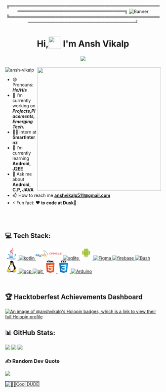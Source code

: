 <p align="center">
╔════════════════════════════════════════════════════════════════════════════════════╗
 <img src="https://user-images.githubusercontent.com/92860846/192116488-2ece1a36-465f-4c27-a71d-4e72f553000b.gif" align="center" alt= "Banner" width=1000px>
╚════════════════════════════════════════════════════════════════════════════════════╝
</p>
<h1 align="center">Hi,<img src="https://raw.githubusercontent.com/nixin72/nixin72/master/wave.gif"  height="40" width="40" valign="bottom"> I'm Ansh Vikalp</h1>
<h3 align="center"> <img src= "https://readme-typing-svg.herokuapp.com?font=Noto+Sans+Mono&size=27&pause=1000&color=5AB2FF&center=true&vCenter=true&width=800&lines=A+passionate+</Android+developer>+from+India.;Creative%20UI%2FUX%20Designer.;Always+learning+new+things.;Addicted+to+🎶."> </h3> 
<!-- <h2>💫 About Me:</h2> --> 
<!-- https://github.com/user-attachments/assets/1a9ead63-45d7-4a57-9105-094646224a9a -->
<!-- GIF_NEW without background -->
<img src="https://github.com/user-attachments/assets/a34ee4c8-b881-43d7-8c9a-c5991b636e84" align="right" width="400" height="400">
<!--GIF_NEW with blue background <img src="https://github.com/user-attachments/assets/81fe66d9-c83b-4d7f-9db4-a9ee76c59f3a" align="right" width="300" height="300"> -->
<!--GIF_OLD Hacker <img src="https://user-images.githubusercontent.com/92860846/192116238-f0a2f976-265f-460f-ad0a-83ef612ca989.gif" align="right" valign ="top" width = "370" height="370" alt= "Coding"> -->
<p align="left"> <img src="https://komarev.com/ghpvc/?username=ansh-vikalp&label=Profile%20views&color=0e75b6&style=flat" alt="ansh-vikalp"/> </p>

- 😄 Pronouns: ***He/His***
- 🔭 I’m currently working on ***Projects,Placements,Emerging Tech.***
- 👨‍🎓 Intern at __SmartInternz__
- 🌱 I’m currently learning **Android, J2EE**
- 💬 Ask me about **Android, C.P, JAVA**
- 📫 How to reach me **anshvikalp511@gmail.com**
- ⚡ Fun fact: **❤ to code at Dusk🌆**

<!-- ## 🌐 Connect with me:
<p align="left">
    <a href="https://linkedin.com/in/ansh-vikalp-37233a19b" target="blank">
        <img align="center" src="https://raw.githubusercontent.com/rahuldkjain/github-profile-readme-generator/master/src/images/icons/Social/linked-in-alt.svg" alt="LinkedIn" height="30" width="40"/> 
    </a>
    <a href="https://stackoverflow.com/users/16648142/ansh-vikalp" target="blank">
        <img align="center" src="https://raw.githubusercontent.com/rahuldkjain/github-profile-readme-generator/master/src/images/icons/Social/stack-overflow.svg" alt="Stack Overflow" height="30" width="40"/> 
    </a> 
    <a href="https://www.youtube.com/channel/UCVj3Jypx3oY3c5Xk6Tyu-zw" target="blank">
        <img align="center" src="https://raw.githubusercontent.com/rahuldkjain/github-profile-readme-generator/master/src/images/icons/Social/youtube.svg" alt="YouTube" height="30" width="40"/> 
    </a> 
   <a href="https://www.hackerrank.com/anshvikalp511" target="blank">
        <img align="center" src="https://raw.githubusercontent.com/rahuldkjain/github-profile-readme-generator/master/src/images/icons/Social/hackerrank.svg" alt="HackerRank" height="30" width="40"/> 
    </a> 
    <a href="https://auth.geeksforgeeks.org/user/anshvikalp511" target="blank">
        <img align="center" src="https://raw.githubusercontent.com/rahuldkjain/github-profile-readme-generator/master/src/images/icons/Social/geeks-for-geeks.svg" alt="GeeksForGeeks" height="30" width="40"/>
    </a> 
</p> -->

<br>
<br>

## 💻 Tech Stack:
<p align="left">
    <a href="https://www.java.com" target="_blank" rel="noreferrer">
        <img src="https://raw.githubusercontent.com/devicons/devicon/master/icons/java/java-original.svg" alt="java" width="40" height="40"/>
    </a>
    <a href="https://kotlinlang.org" target="_blank" rel="noreferrer">
        <img src="https://www.vectorlogo.zone/logos/kotlinlang/kotlinlang-icon.svg" alt="kotlin" width="40" height="40"/>
    </a>
    <a href="https://www.mysql.com/" target="_blank" rel="noreferrer">
        <img src="https://raw.githubusercontent.com/devicons/devicon/master/icons/mysql/mysql-original-wordmark.svg" alt="sql" width="40" height="40"/>
    </a>
    <a href="https://www.oracle.com/" target="_blank" rel="noreferrer"> 
        <img src="https://raw.githubusercontent.com/devicons/devicon/master/icons/oracle/oracle-original.svg" alt="oracle" width="40" height="40"/> 
    </a>
    <a href="https://www.sqlite.org/" target="_blank" rel="noreferrer"> 
        <img src="https://www.vectorlogo.zone/logos/sqlite/sqlite-icon.svg" alt="sqlite" width="40" height="40"/> 
    </a>
    <a href="https://developer.android.com" target="_blank" rel="noreferrer">
        <img src="https://raw.githubusercontent.com/devicons/devicon/master/icons/android/android-original-wordmark.svg" alt="Android" width="40" height="40" />
    </a>
    <a href="https://www.figma.com/" target="_blank" rel="noreferrer">
        <img src="https://www.vectorlogo.zone/logos/figma/figma-icon.svg" alt="Figma" width="40" height="40"/>
    </a>
    <a href="https://firebase.google.com/" target="_blank" rel="noreferrer">
        <img src="https://www.vectorlogo.zone/logos/firebase/firebase-icon.svg" alt="firebase" width="40" height="40"/>
    </a>
    <a href="https://www.gnu.org/software/bash/" target="_blank" rel="noreferrer">
        <img src="https://www.vectorlogo.zone/logos/gnu_bash/gnu_bash-icon.svg" alt="Bash" width="40" height="40"/>
    </a>
    <a href="https://www.linux.org/" target="_blank" rel="noreferrer"> 
        <img src="https://raw.githubusercontent.com/devicons/devicon/master/icons/linux/linux-original.svg" alt="linux" width="40" height="40"/> 
    </a> 
    <a href="https://cloud.google.com" target="_blank" rel="noreferrer">
        <img src="https://www.vectorlogo.zone/logos/google_cloud/google_cloud-icon.svg" alt="gcp" width="40" height="40"/>
    </a>
    <a href="https://git-scm.com/" target="_blank" rel="noreferrer">
        <img src="https://www.vectorlogo.zone/logos/git-scm/git-scm-icon.svg" alt="git" width="40" height="40"/>
    </a>
    <a href="https://www.w3.org/html/" target="_blank" rel="noreferrer">
        <img src="https://raw.githubusercontent.com/devicons/devicon/master/icons/html5/html5-original-wordmark.svg" alt="html5" width="40" height="40"/>
    </a>
    <a href="https://www.w3schools.com/css/" target="_blank" rel="noreferrer">
        <img src="https://raw.githubusercontent.com/devicons/devicon/master/icons/css3/css3-original-wordmark.svg" alt="CSS3" width="40" height="40"/>
    </a>
    <a href="https://www.arduino.cc/" target="_blank" rel="noreferrer">
        <img src="https://cdn.worldvectorlogo.com/logos/arduino-1.svg" alt="Arduino" width="40" height="40"/>
    </a>
    <!-- Add more tech stack icons here -->
</p>





</p>
&nbsp;
<!-- <p><img align="left" src="https://github-readme-stats.vercel.app/api/top-langs?username=ansh-vikalp&show_icons=true&locale=en&layout=compact" alt="ansh-vikalp" /></p>

<p>&nbsp;<img align="center" src="https://github-readme-stats.vercel.app/api?username=ansh-vikalp&show_icons=true&locale=en" alt="ansh-vikalp" /></p>

<p><img align="center" src="https://github-readme-streak-stats.herokuapp.com/?user=ansh-vikalp&" alt="ansh-vikalp" /></p> -->

## 🏆 Hacktoberfest Achievements Dashboard

[![An image of @anshvikalp's Holopin badges, which is a link to view their full Holopin profile](https://holopin.me/anshvikalp)](https://holopin.io/@anshvikalp)


 ## 📊 GitHub Stats:
 <!-- This is commented code for green theme of Github Stats -->
<!--  ![](https://github-readme-stats.vercel.app/api?username=Ansh-Vikalp&theme=merko&hide_border=false&include_all_commits=false&count_private=false)
  ![](https://github-readme-streak-stats.herokuapp.com/?user=Ansh-Vikalp&theme=merko&hide_border=false)<br/>

  <div align='left'>
  <img src= "https://github-readme-stats.vercel.app/api/top-langs/?username=Ansh-Vikalp&theme=merko&hide_border=false&include_all_commits=false&count_private=false&layout=compact">
  </div>
  <br> -->

![](https://github-readme-stats.vercel.app/api/top-langs/?username=Ansh-Vikalp&theme=react&hide_border=false&include_all_commits=true&count_private=true&layout=compact) 
![](https://github-readme-stats.vercel.app/api?username=Ansh-Vikalp&theme=react&hide_border=false&include_all_commits=true&count_private=true)
![](https://github-readme-streak-stats.herokuapp.com/?user=Ansh-Vikalp&theme=react&hide_border=false)<br/>





### ✍️ Random Dev Quote
<!-- This is commented cide for Github Green Theme Random Quote -->
<!-- ![](https://quotes-github-readme.vercel.app/api?type=horizontal&theme=merko) -->
![](https://quotes-github-readme.vercel.app/api?type=horizontal&theme=tokyonight)



<img src="https://user-images.githubusercontent.com/92860846/192118106-3e5c1b58-2270-443b-ad45-cd854f5f9e40.gif" border=1 title="🐱‍💻Cool DUDE">

